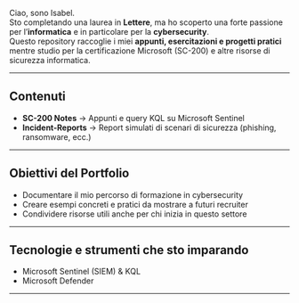 Ciao, sono Isabel.  
Sto completando una laurea in **Lettere**, ma ho scoperto una forte passione per l’**informatica** e in particolare per la **cybersecurity**.  
Questo repository raccoglie i miei **appunti, esercitazioni e progetti pratici** mentre studio per la certificazione Microsoft (SC-200) e altre risorse di sicurezza informatica.

---

## Contenuti

- **SC-200 Notes** → Appunti e query KQL su Microsoft Sentinel   
- **Incident-Reports** → Report simulati di scenari di sicurezza (phishing, ransomware, ecc.)
  
---

## Obiettivi del Portfolio

- Documentare il mio percorso di formazione in cybersecurity  
- Creare esempi concreti e pratici da mostrare a futuri recruiter  
- Condividere risorse utili anche per chi inizia in questo settore  

---

## Tecnologie e strumenti che sto imparando

- Microsoft Sentinel (SIEM) & KQL  
- Microsoft Defender 

---
